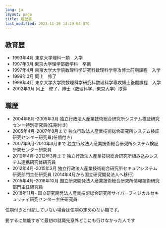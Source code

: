 ```yaml
---
lang: ja
layout: page
title: 履歴書
last_modified: 2023-11-20 14:29:04 UTC
---
```


## 教育歴

- 1993年4月	東京大学理科一類　入学
- 1997年3月	東京大学理学部数学科　卒業
- 1997年4月	東京大学大学院数理科学研究科数理科学専攻博士前期課程　入学
- 1999年3月	同上　修了
- 1999年4月	東京大学大学院数理科学研究科数理科学専攻博士後期課程　入学
- 2002年3月	同上　修了、博士（数理科学、東京大学）取得

## 職歴

- 2004年8月-2005年3月	独立行政法人産業技術総合研究所システム検証研究センー特別研究員(任期付き)
- 2005年4月-2007年8月まで	独立行政法人産業技術総合研究所システム検証研究センター研究員(任期付き) 
- 2007年9月-2010年3月まで 独立行政法人産業技術総合研究所システム検証研究センター研究員
- 2010年4月-2012年3月まで	独立行政法人産業技術総合研究所組み込みシステム連携研究体研究員
- 2012年4月-2015年3月	独立行政法人産業技術総合研究所セキュアシステム研究部門主任研究員 (2014年4月から国立研究開発法人へ移行)
- 2015年4月-2018年10月	国立研究開発法人産業技術総合研究所情報技術研究部門主任研究員
- 2018年11月- 国立研究開発法人産業技術総合研究所サイバーフィジカルセキュリティ研究センター主任研究員

任期付きと付記していない場合は任期の定めのない職です。

要するに無能すぎて最初の就職先意外どこにも行けなかった人です
